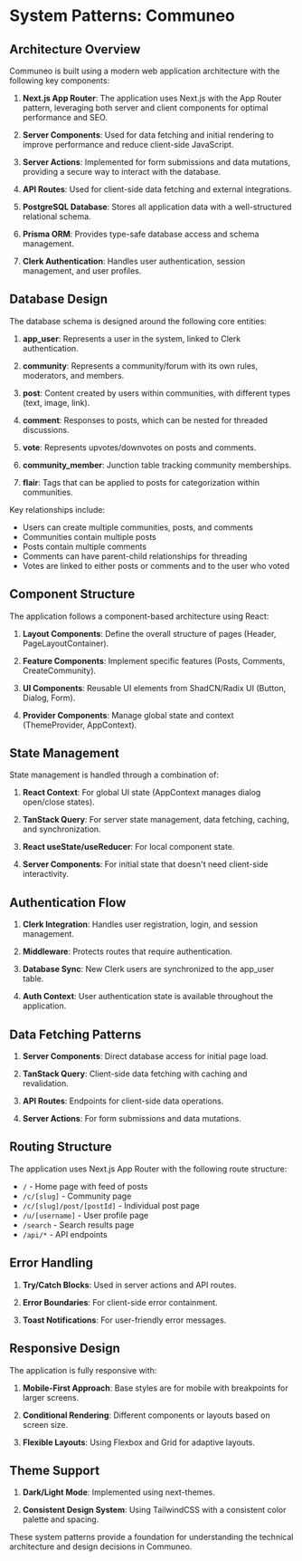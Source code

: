 # System Patterns: Communeo

## Architecture Overview

Communeo is built using a modern web application architecture with the following key components:

1. **Next.js App Router**: The application uses Next.js with the App Router pattern, leveraging both server and client components for optimal performance and SEO.

2. **Server Components**: Used for data fetching and initial rendering to improve performance and reduce client-side JavaScript.

3. **Server Actions**: Implemented for form submissions and data mutations, providing a secure way to interact with the database.

4. **API Routes**: Used for client-side data fetching and external integrations.

5. **PostgreSQL Database**: Stores all application data with a well-structured relational schema.

6. **Prisma ORM**: Provides type-safe database access and schema management.

7. **Clerk Authentication**: Handles user authentication, session management, and user profiles.

## Database Design

The database schema is designed around the following core entities:

1. **app_user**: Represents a user in the system, linked to Clerk authentication.

2. **community**: Represents a community/forum with its own rules, moderators, and members.

3. **post**: Content created by users within communities, with different types (text, image, link).

4. **comment**: Responses to posts, which can be nested for threaded discussions.

5. **vote**: Represents upvotes/downvotes on posts and comments.

6. **community_member**: Junction table tracking community memberships.

7. **flair**: Tags that can be applied to posts for categorization within communities.

Key relationships include:

- Users can create multiple communities, posts, and comments
- Communities contain multiple posts
- Posts contain multiple comments
- Comments can have parent-child relationships for threading
- Votes are linked to either posts or comments and to the user who voted

## Component Structure

The application follows a component-based architecture using React:

1. **Layout Components**: Define the overall structure of pages (Header, PageLayoutContainer).

2. **Feature Components**: Implement specific features (Posts, Comments, CreateCommunity).

3. **UI Components**: Reusable UI elements from ShadCN/Radix UI (Button, Dialog, Form).

4. **Provider Components**: Manage global state and context (ThemeProvider, AppContext).

## State Management

State management is handled through a combination of:

1. **React Context**: For global UI state (AppContext manages dialog open/close states).

2. **TanStack Query**: For server state management, data fetching, caching, and synchronization.

3. **React useState/useReducer**: For local component state.

4. **Server Components**: For initial state that doesn't need client-side interactivity.

## Authentication Flow

1. **Clerk Integration**: Handles user registration, login, and session management.

2. **Middleware**: Protects routes that require authentication.

3. **Database Sync**: New Clerk users are synchronized to the app_user table.

4. **Auth Context**: User authentication state is available throughout the application.

## Data Fetching Patterns

1. **Server Components**: Direct database access for initial page load.

2. **TanStack Query**: Client-side data fetching with caching and revalidation.

3. **API Routes**: Endpoints for client-side data operations.

4. **Server Actions**: For form submissions and data mutations.

## Routing Structure

The application uses Next.js App Router with the following route structure:

- `/` - Home page with feed of posts
- `/c/[slug]` - Community page
- `/c/[slug]/post/[postId]` - Individual post page
- `/u/[username]` - User profile page
- `/search` - Search results page
- `/api/*` - API endpoints

## Error Handling

1. **Try/Catch Blocks**: Used in server actions and API routes.

2. **Error Boundaries**: For client-side error containment.

3. **Toast Notifications**: For user-friendly error messages.

## Responsive Design

The application is fully responsive with:

1. **Mobile-First Approach**: Base styles are for mobile with breakpoints for larger screens.

2. **Conditional Rendering**: Different components or layouts based on screen size.

3. **Flexible Layouts**: Using Flexbox and Grid for adaptive layouts.

## Theme Support

1. **Dark/Light Mode**: Implemented using next-themes.

2. **Consistent Design System**: Using TailwindCSS with a consistent color palette and spacing.

These system patterns provide a foundation for understanding the technical architecture and design decisions in Communeo.
